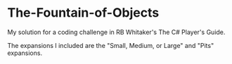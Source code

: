 # The-Fountain-of-Objects
My solution for a coding challenge in RB Whitaker's The C# Player's Guide.

The expansions I included are the "Small, Medium, or Large" and "Pits" expansions.
